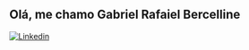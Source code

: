 <div align="justify">
<h2>Olá, me chamo Gabriel Rafaiel Bercelline</h2>

[![Linkedin](https://img.shields.io/badge/Gabriel_Bercelline%20-blue?style=flat-square&logo=Linkedin&logoColor=white)](https://www.linkedin.com/in/gabriel-rafaiel-bercelline-3a49b3154/)
